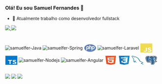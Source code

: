 ### Olá! Eu sou Samuel Fernandes 👋


- 🔭 Atualmente trabalho como desenvolvedor fullstack

<div>
  <a href="https://github.com/samuelfer">
  <img height="180em" src="https://github-readme-stats.vercel.app/api?username=samuelfer&amp;show_icons=true&amp;theme=dracula&amp;include_all_commits=true&amp;count_private=true" style="max-width: 100%;">
  <img height="180em" src="https://github-readme-stats.vercel.app/api/top-langs/?username=samuelfer&amp;layout=compact&amp;langs_count=7&amp;theme=dracula" style="max-   width: 100%;">
</a>
</div>

##
<div>
  <img align="center" alt="samuelfer-Java"  height="30" width="40"  src="https://cdn.jsdelivr.net/gh/devicons/devicon/icons/java/java-original.svg" style="max-width: 100%;" />
  <img align="center" alt="samuelfer-Spring"  height="30" width="40"  src="https://cdn.jsdelivr.net/gh/devicons/devicon/icons/spring/spring-original.svg" style="max-width: 100%;" />
 <img align="center" alt="samuelfer-Php"  height="50" width="40"  src="https://raw.githubusercontent.com/devicons/devicon/master/icons/php/php-plain.svg" style="max-width: 100%;" />
  <img align="center" alt="samuelfer-Laravel"  height="30" width="40"  src="https://cdn.jsdelivr.net/gh/devicons/devicon/icons/laravel/laravel-plain-wordmark.svg" style="max-width: 100%;" />
  <img align="center" alt="samuelfer-Js" height="30" width="40" src="https://raw.githubusercontent.com/devicons/devicon/master/icons/javascript/javascript-plain.svg" style="max-width: 100%;">
  <img align="center" alt="samuelfer-Ts" height="30" width="40" src="https://raw.githubusercontent.com/devicons/devicon/master/icons/typescript/typescript-plain.svg" style="max-width: 100%;">
   <img align="center" alt="samuelfer-Nodejs" height="30" width="40" src="https://cdn.jsdelivr.net/gh/devicons/devicon/icons/nodejs/nodejs-original.svg" style="max-width: 100%;">
   <img align="center" alt="samuelfer-Angular" height="30" width="40" src="https://cdn.jsdelivr.net/gh/devicons/devicon/icons/angularjs/angularjs-original.svg" style="max-width: 100%;">       
  <img align="center" alt="samuelfer-HTML" height="30" width="40" src="https://raw.githubusercontent.com/devicons/devicon/master/icons/html5/html5-original.svg" style="max-width: 100%;">
  <img align="center" alt="samuelfer-CSS" height="30" width="40" src="https://raw.githubusercontent.com/devicons/devicon/master/icons/css3/css3-original.svg" style="max-width: 100%;">
  <img align="center" alt="samuelfer-Mysql" height="30" width="40" src="https://raw.githubusercontent.com/devicons/devicon/master/icons/mysql/mysql-original.svg" style="max-width: 100%;">
  <img align="center" alt="samuelfer-Postgres" height="30" width="40" src="https://raw.githubusercontent.com/devicons/devicon/master/icons/postgresql/postgresql-original.svg" style="max-width: 100%;">
</div>

##

<div>
  <a href="https://www.linkedin.com/in/samuel-fernandes-637a2b66/" rel="nofollow"><img src="https://img.shields.io/badge/-LinkedIn-%230077B5?style=for-the-badge&logo=linkedin&logoColor=white" style="max-width: 100%;"></a>  
   <a href="#" rel="nofollow"><img src="https://img.shields.io/badge/Discord-7289DA?style=for-the-badge&logo=discord&logoColor=white" style="max-width: 100%;"></a>  
   <a href="mailto:samuelfesant@gmail.com" rel="nofollow"><img src="https://img.shields.io/badge/-Gmail-%23333?style=for-the-badge&logo=gmail&logoColor=white" style="max-width: 100%;"></a>  
</div>
  
